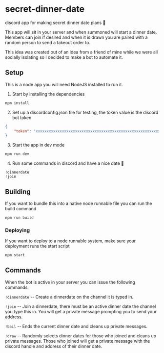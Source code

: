 # secret-dinner-date
discord app for making secret dinner date plans :spaghetti:

This app will sit in your server and when summoned will start a dinner date. 
Members can join if desired and when it is drawn you are paired with a random person to send a takeout order to.

This idea was created out of an idea from a friend of mine while we were all socially isolating
so I decided to make a bot to automate it.

## Setup

This is a node app you will need NodeJS installed to run it.

1. Start by installing the dependencies

```bash
npm install
```

2. Set up a discordconfig.json file for testing, the token value is the discord bot token

```json
{
	"token": "xxxxxxxxxxxxxxxxxxxxxxxxxxxxxxxxxxxxxxxxxxxxxxxxxxxxxxxxxxx"
}
```

3. Start the app in dev mode

```bash
npm run dev
```

4. Run some commands in discord and have a nice date :rose:

```
!dinnerdate
!join
```

## Building

If you want to bundle this into a native node runnable file you can run the build command

```bash
npm run build
```

### Deploying

If you want to deploy to a node runnable system, make sure your deployment runs the start script

```bash
npm start
```

## Commands

When the bot is active in your server you can issue the following commands:

`!dinnerdate` -- Create a dinnerdate on the channel it is typed in.

`!join` -- Join a dinnerdate, there must be an active dinner date the channel you type this in.
You will get a private message prompting you to send your address.

`!bail` -- Ends the current dinner date and cleans up private messages.

`!draw` -- Randomly selects dinner dates for those who joined and cleans up private messages.
Those who joined will get a private message with the discord handle and address of their dinner date.
